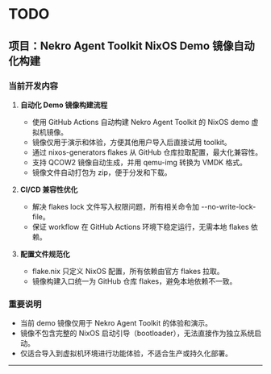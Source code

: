 # TODO

## 项目：Nekro Agent Toolkit NixOS Demo 镜像自动化构建

### 当前开发内容

1. **自动化 Demo 镜像构建流程**
   - 使用 GitHub Actions 自动构建 Nekro Agent Toolkit 的 NixOS demo 虚拟机镜像。
   - 镜像仅用于演示和体验，方便其他用户导入后直接试用 toolkit。
   - 通过 nixos-generators flakes 从 GitHub 仓库拉取配置，最大化兼容性。
   - 支持 QCOW2 镜像自动生成，并用 qemu-img 转换为 VMDK 格式。
   - 镜像文件自动打包为 zip，便于分发和下载。

2. **CI/CD 兼容性优化**
   - 解决 flakes lock 文件写入权限问题，所有相关命令加 --no-write-lock-file。
   - 保证 workflow 在 GitHub Actions 环境下稳定运行，无需本地 flakes 依赖。

3. **配置文件规范化**
   - flake.nix 只定义 NixOS 配置，所有依赖由官方 flakes 拉取。
   - 镜像构建入口统一为 GitHub 仓库 flakes，避免本地依赖不一致。

### 重要说明

- 当前 demo 镜像仅用于 Nekro Agent Toolkit 的体验和演示。
- 镜像不包含完整的 NixOS 启动引导（bootloader），无法直接作为独立系统启动。
- 仅适合导入到虚拟机环境进行功能体验，不适合生产或持久化部署。



---

